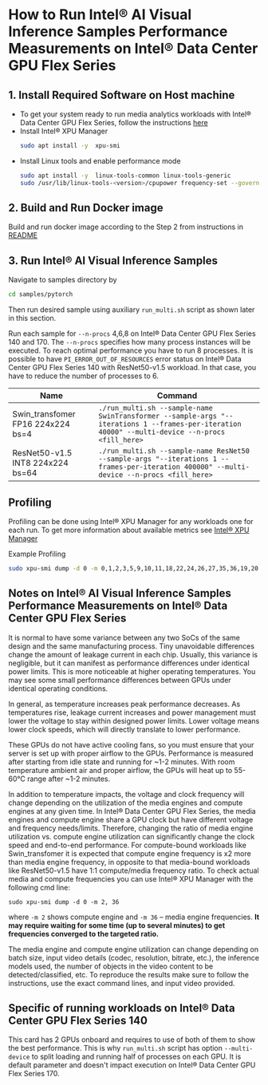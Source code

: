 # How to Run Intel® AI Visual Inference Samples Performance Measurements on Intel® Data Center GPU Flex Series

## 1. Install Required Software on Host machine
* To get your system ready to run media analytics workloads with Intel® Data Center GPU Flex Series, follow the instructions [here](https://dgpu-docs.intel.com/installation-guides/ubuntu/ubuntu-jammy-dc.html)
* Install Intel® XPU Manager
  ```bash
  sudo apt install -y  xpu-smi
  ```
* Install Linux tools and enable performance mode
  ```bash
  sudo apt install -y  linux-tools-common linux-tools-generic
  sudo /usr/lib/linux-tools-<version>/cpupower frequency-set --governor performance
  ```

## 2. Build and Run Docker image
Build and run docker image according to the Step 2 from instructions in [README](../README.md)

## 3. Run Intel® AI Visual Inference Samples

Navigate to samples directory by
```bash
cd samples/pytorch
```
Then run desired sample using auxiliary `run_multi.sh` script as shown later in this section.

Run each sample for `--n-procs` 4,6,8 on Intel® Data Center GPU Flex Series 140 and 170. The `--n-procs` specifies how many process instances will be executed.
To reach optimal performance you have to run 8 processes. It is possible to have `PI_ERROR_OUT_OF_RESOURCES` error status on Intel® Data Center GPU Flex Series 140 with ResNet50-v1.5 workload. In that case, you have to reduce the number of processes to 6.

| Name| Command|
|----------|------------------|
| Swin_transfomer FP16 224x224 bs=4 | `./run_multi.sh --sample-name SwinTransformer --sample-args "--iterations 1 --frames-per-iteration 40000" --multi-device --n-procs <fill_here> `  |
| ResNet50-v1.5 INT8 224x224 bs=64 | `./run_multi.sh --sample-name ResNet50 --sample-args "--iterations 1 --frames-per-iteration 400000" --multi-device --n-procs <fill_here> `  |


## Profiling
Profiling can be done using Intel® XPU Manager for any workloads one for each run. To get more information about available metrics see [Intel® XPU Manager](https://github.com/intel/xpumanager/blob/master/doc/smi_user_guide.md) 

Example Profiling
```bash
sudo xpu-smi dump -d 0 -m 0,1,2,3,5,9,10,11,18,22,24,26,27,35,36,19,20 >> xpu_smi_dump.csv
```

## Notes on Intel® AI Visual Inference Samples Performance Measurements on Intel® Data Center GPU Flex Series
It is normal to have some variance between any two SoCs of the same design and the same manufacturing process. Tiny unavoidable differences change the amount of leakage current in each chip. Usually, this variance is negligible, but it can manifest as performance differences under identical power limits. This is more noticeable at higher operating temperatures. You may see some small performance differences between GPUs under identical operating conditions.

In general, as temperature increases peak performance decreases. As temperatures rise, leakage current increases and power management must lower the voltage to stay within designed power limits. Lower voltage means lower clock speeds, which will directly translate to lower performance.

These GPUs do not have active cooling fans, so you must ensure that your server is set up with proper airflow to the GPUs. Performance is measured after starting from idle state and running for ~1-2 minutes. With room temperature ambient air and proper airflow, the GPUs will heat up to 55-60℃ range after ~1-2 minutes.

In addition to temperature impacts, the voltage and clock frequency will change depending on the utilization of the media engines and compute engines at any given time. In Intel® Data Center GPU Flex Series, the media engines and compute engine share a GPU clock but have different voltage and frequency needs/limits. Therefore, changing the ratio of media engine utilization vs. compute engine utilization can significantly change the clock speed and end-to-end performance.
For compute-bound workloads like Swin_transfomer it is expected that compute engine frequency is x2 more than media engine frequency, in opposite to that media-bound workloads like ResNet50-v1.5 have 1:1 compute/media frequency ratio. To check actual media and compute frequencies you can use Intel® XPU Manager with the following cmd line:
```
sudo xpu-smi dump -d 0 -m 2, 36
```
where `-m 2` shows compute engine and `-m 36` – media engine frequencies. **It may require waiting for some time (up to several minutes) to get frequencies converged to the targeted ratio.**

The media engine and compute engine utilization can change depending on batch size, input video details (codec, resolution, bitrate, etc.), the inference models used, the number of objects in the video content to be detected/classified, etc. To reproduce the results make sure to follow the instructions, use the exact command lines, and input video provided.

## Specific of running workloads on Intel® Data Center GPU Flex Series 140
This card has 2 GPUs onboard and requires to use of both of them to show the best performance. This is why `run_multi.sh` script has option `--multi-device` to split loading and running half of processes on each GPU. It is default parameter and doesn't impact execution on Intel® Data Center GPU Flex Series 170.

